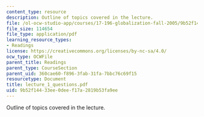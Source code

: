 ```yaml
---
content_type: resource
description: Outline of topics covered in the lecture.
file: /ol-ocw-studio-app/courses/17-196-globalization-fall-2005/9b52f14433ee0deef17a2819b53fa9ee_lecture_1_questions.pdf
file_size: 114654
file_type: application/pdf
learning_resource_types:
- Readings
license: https://creativecommons.org/licenses/by-nc-sa/4.0/
ocw_type: OCWFile
parent_title: Readings
parent_type: CourseSection
parent_uid: 360cae60-f896-3fab-31fa-7bbc76c69f15
resourcetype: Document
title: lecture_1_questions.pdf
uid: 9b52f144-33ee-0dee-f17a-2819b53fa9ee
---
```

Outline of topics covered in the lecture.